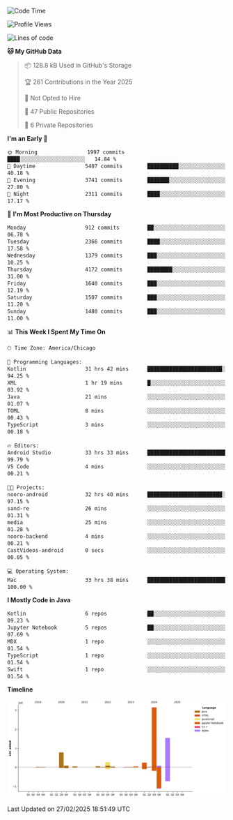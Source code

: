 <!--START_SECTION:waka-->
![Code Time](http://img.shields.io/badge/Code%20Time-1%2C053%20hrs%2059%20mins-blue)

![Profile Views](http://img.shields.io/badge/Profile%20Views-0-blue)

![Lines of code](https://img.shields.io/badge/From%20Hello%20World%20I%27ve%20Written-6.4%20million%20lines%20of%20code-blue)

**🐱 My GitHub Data** 

> 📦 128.8 kB Used in GitHub's Storage 
 > 
> 🏆 261 Contributions in the Year 2025
 > 
> 🚫 Not Opted to Hire
 > 
> 📜 47 Public Repositories 
 > 
> 🔑 6 Private Repositories 
 > 
**I'm an Early 🐤** 

```text
🌞 Morning                1997 commits        ████░░░░░░░░░░░░░░░░░░░░░   14.84 % 
🌆 Daytime                5407 commits        ██████████░░░░░░░░░░░░░░░   40.18 % 
🌃 Evening                3741 commits        ███████░░░░░░░░░░░░░░░░░░   27.80 % 
🌙 Night                  2311 commits        ████░░░░░░░░░░░░░░░░░░░░░   17.17 % 
```
📅 **I'm Most Productive on Thursday** 

```text
Monday                   912 commits         ██░░░░░░░░░░░░░░░░░░░░░░░   06.78 % 
Tuesday                  2366 commits        ████░░░░░░░░░░░░░░░░░░░░░   17.58 % 
Wednesday                1379 commits        ███░░░░░░░░░░░░░░░░░░░░░░   10.25 % 
Thursday                 4172 commits        ████████░░░░░░░░░░░░░░░░░   31.00 % 
Friday                   1640 commits        ███░░░░░░░░░░░░░░░░░░░░░░   12.19 % 
Saturday                 1507 commits        ███░░░░░░░░░░░░░░░░░░░░░░   11.20 % 
Sunday                   1480 commits        ███░░░░░░░░░░░░░░░░░░░░░░   11.00 % 
```


📊 **This Week I Spent My Time On** 

```text
🕑︎ Time Zone: America/Chicago

💬 Programming Languages: 
Kotlin                   31 hrs 42 mins      ████████████████████████░   94.25 % 
XML                      1 hr 19 mins        █░░░░░░░░░░░░░░░░░░░░░░░░   03.92 % 
Java                     21 mins             ░░░░░░░░░░░░░░░░░░░░░░░░░   01.07 % 
TOML                     8 mins              ░░░░░░░░░░░░░░░░░░░░░░░░░   00.43 % 
TypeScript               3 mins              ░░░░░░░░░░░░░░░░░░░░░░░░░   00.18 % 

🔥 Editors: 
Android Studio           33 hrs 33 mins      █████████████████████████   99.79 % 
VS Code                  4 mins              ░░░░░░░░░░░░░░░░░░░░░░░░░   00.21 % 

🐱‍💻 Projects: 
nooro-android            32 hrs 40 mins      ████████████████████████░   97.15 % 
sand-re                  26 mins             ░░░░░░░░░░░░░░░░░░░░░░░░░   01.31 % 
media                    25 mins             ░░░░░░░░░░░░░░░░░░░░░░░░░   01.28 % 
nooro-backend            4 mins              ░░░░░░░░░░░░░░░░░░░░░░░░░   00.21 % 
CastVideos-android       0 secs              ░░░░░░░░░░░░░░░░░░░░░░░░░   00.05 % 

💻 Operating System: 
Mac                      33 hrs 38 mins      █████████████████████████   100.00 % 
```

**I Mostly Code in Java** 

```text
Kotlin                   6 repos             ██░░░░░░░░░░░░░░░░░░░░░░░   09.23 % 
Jupyter Notebook         5 repos             ██░░░░░░░░░░░░░░░░░░░░░░░   07.69 % 
MDX                      1 repo              ░░░░░░░░░░░░░░░░░░░░░░░░░   01.54 % 
TypeScript               1 repo              ░░░░░░░░░░░░░░░░░░░░░░░░░   01.54 % 
Swift                    1 repo              ░░░░░░░░░░░░░░░░░░░░░░░░░   01.54 % 
```



**Timeline**

![Lines of Code chart](https://raw.githubusercontent.com/phanijsp/phanijsp/main/assets/bar_graph.png)


 Last Updated on 27/02/2025 18:51:49 UTC
<!--END_SECTION:waka-->
